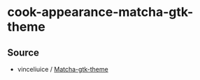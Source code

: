 

# cook-appearance-matcha-gtk-theme




## Source

* vinceliuice / [Matcha-gtk-theme](https://github.com/vinceliuice/Matcha-gtk-theme)
